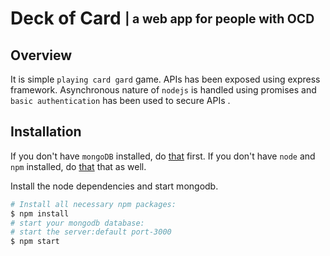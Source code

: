 # Deck of Card <sub><sup>| a web app for people with OCD </sup></sub>
## Overview
It is simple `playing card gard` game. APIs has been exposed using express framework. Asynchronous nature of `nodejs`
is handled using promises and `basic authentication` has been used to secure APIs .
## Installation
If you don't have `mongoDB`  installed, do [that](https://docs.mongodb.com/manual/administration/install-community/) first.
If you don't have `node` and `npm` installed, do [that](https://docs.npmjs.com/getting-started/installing-node) that as well.

Install the node dependencies and start mongodb.

```bash
# Install all necessary npm packages:
$ npm install
# start your mongodb database:
# start the server:default port-3000
$ npm start
